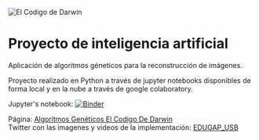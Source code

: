 
![El Codigo de Darwin](https://pbs.twimg.com/media/EyVafZIXEAQEZ0C?format=jpg&name=medium)
# Proyecto de inteligencia artificial

Aplicación de algoritmos géneticos para la reconstrucción de imágenes. 

Proyecto realizado en Python a través de jupyter notebooks disponibles de forma local y en la nube a través de google colaboratory. 

Jupyter's notebook: [![Binder](https://mybinder.org/badge_logo.svg)](https://mybinder.org/v2/gh/erolsucattip/edugap.html/main?filepath=Miguel_Cordero_Proyecto_Versi%C3%B3n_Usuario.ipynb)

Página: [Algorítmos Genéticos El Codigo De Darwin](https://erolsucattip.github.io/edugap.html/)  
Twitter con las imagenes y videos de la implementación: [EDUGAP_USB](https://twitter.com/edugap_usb)

